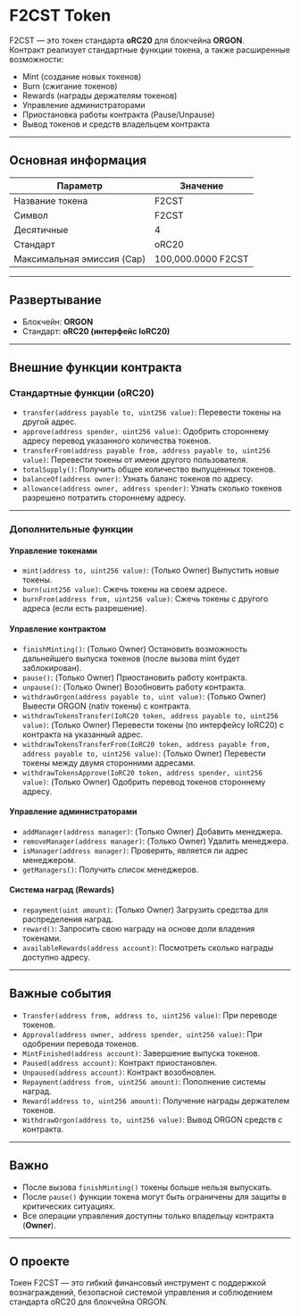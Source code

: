 # F2CST Token

F2CST — это токен стандарта **oRC20** для блокчейна **ORGON**.  
Контракт реализует стандартные функции токена, а также расширенные возможности:  
- Mint (создание новых токенов)  
- Burn (сжигание токенов)  
- Rewards (награды держателям токенов)  
- Управление администраторами  
- Приостановка работы контракта (Pause/Unpause)  
- Вывод токенов и средств владельцем контракта

---

## Основная информация

| Параметр        | Значение       |
|-----------------|----------------|
| Название токена | F2CST           |
| Символ          | F2CST           |
| Десятичные      | 4               |
| Стандарт        | oRC20           |
| Максимальная эмиссия (Cap) | 100,000.0000 F2CST |

---

## Развертывание

- Блокчейн: **ORGON**
- Стандарт: **oRC20 (интерфейс IoRC20)**

---

## Внешние функции контракта

### Стандартные функции (oRC20)

- `transfer(address payable to, uint256 value)`: Перевести токены на другой адрес.
- `approve(address spender, uint256 value)`: Одобрить стороннему адресу перевод указанного количества токенов.
- `transferFrom(address payable from, address payable to, uint256 value)`: Перевести токены от имени другого пользователя.
- `totalSupply()`: Получить общее количество выпущенных токенов.
- `balanceOf(address owner)`: Узнать баланс токенов по адресу.
- `allowance(address owner, address spender)`: Узнать сколько токенов разрешено потратить стороннему адресу.

---

### Дополнительные функции

#### Управление токенами

- `mint(address to, uint256 value)`: (Только Owner) Выпустить новые токены.
- `burn(uint256 value)`: Сжечь токены на своем адресе.
- `burnFrom(address from, uint256 value)`: Сжечь токены с другого адреса (если есть разрешение).

#### Управление контрактом

- `finishMinting()`: (Только Owner) Остановить возможность дальнейшего выпуска токенов (после вызова mint будет заблокирован).
- `pause()`: (Только Owner) Приостановить работу контракта.
- `unpause()`: (Только Owner) Возобновить работу контракта.
- `withdrawOrgon(address payable to, uint value)`: (Только Owner) Вывести ORGON (nativ токены) с контракта.
- `withdrawTokensTransfer(IoRC20 token, address payable to, uint256 value)`: (Только Owner) Перевести токены (по интерфейсу IoRC20) с контракта на указанный адрес.
- `withdrawTokensTransferFrom(IoRC20 token, address payable from, address payable to, uint256 value)`: (Только Owner) Перевести токены между двумя сторонними адресами.
- `withdrawTokensApprove(IoRC20 token, address spender, uint256 value)`: (Только Owner) Одобрить перевод токенов стороннему адресу.

#### Управление администраторами

- `addManager(address manager)`: (Только Owner) Добавить менеджера.
- `removeManager(address manager)`: (Только Owner) Удалить менеджера.
- `isManager(address manager)`: Проверить, является ли адрес менеджером.
- `getManagers()`: Получить список менеджеров.

#### Система наград (Rewards)

- `repayment(uint amount)`: (Только Owner) Загрузить средства для распределения наград.
- `reward()`: Запросить свою награду на основе доли владения токенами.
- `availableRewards(address account)`: Посмотреть сколько награды доступно адресу.

---

## Важные события

- `Transfer(address from, address to, uint256 value)`: При переводе токенов.
- `Approval(address owner, address spender, uint256 value)`: При одобрении перевода токенов.
- `MintFinished(address account)`: Завершение выпуска токенов.
- `Paused(address account)`: Контракт приостановлен.
- `Unpaused(address account)`: Контракт возобновлен.
- `Repayment(address from, uint256 amount)`: Пополнение системы наград.
- `Reward(address to, uint256 amount)`: Получение награды держателем токенов.
- `WithdrawOrgon(address to, uint256 value)`: Вывод ORGON средств с контракта.

---

## Важно

- После вызова `finishMinting()` токены больше нельзя выпускать.
- После `pause()` функции токена могут быть ограничены для защиты в критических ситуациях.
- Все операции управления доступны только владельцу контракта (**Owner**).

---

## О проекте

Токен F2CST — это гибкий финансовый инструмент с поддержкой вознаграждений, безопасной системой управления и соблюдением стандарта oRC20 для блокчейна ORGON.
